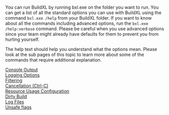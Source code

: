 You can run BuildXL by running bxl.exe on the folder you want to run. You can get a list of all the standard options you can use with BuildXL using the command ```bxl.exe /help``` from your BuildXL folder. If you want to know about all the commands including advanced options, run the  ```bxl.exe /help:verbose``` command. Please be careful when you use advanced options since your team might already have defaults for them to prevent you from hurting yourself. 

The help text should help you understand what the options mean. Please look at the sub pages of this topic to learn more about some of the commands that require additional explanation.

[Console Output](./How-To-Run-BuildXL/Console-output.md) <br>
[Logging Options](./How-To-Run-BuildXL/Logging-Options.md) <br>
[Filtering](./How-To-Run-BuildXL/Filtering.md) <br>
[Cancellation (Ctrl-C)](./How-To-Run-BuildXL/Cancellation-(CtrlC).md) <br>
[Resource Usage Configuration](./How-To-Run-BuildXL/Resource-Usage-Configuration.md) <br>
[Dirty Build](./How-To-Run-BuildXL/Dirty-Build.md) <br>
[Log Files](./How-To-Run-BuildXL/Log-Files.md) <br>
[Unsafe flags](./How-To-Run-BuildXL/Unsafe-flags.md) <br>
